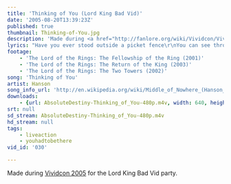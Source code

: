 ```yaml
---
title: 'Thinking of You (Lord King Bad Vid)'
date: '2005-08-20T13:39:23Z'
published: true
thumbnail: Thinking-of-You.jpg
description: 'Made during <a href="http://fanlore.org/wiki/Vividcon/Vividcon_2005">Vividcon 2005</a> for the Lord King Bad Vid party.'
lyrics: "Have you ever stood outside a picket fence\r\nYou can see through\r\nBut you can't get to the inside, oh\r\nYou sit there and wait\r\nI look at you and anticipate\r\nWhat we could be and what we could do\r\n\r\nI'm carrying this heavy load\r\nDon't know what to do\r\nThe only thing I know\r\nIs I'm in love with you\r\nFly with the wings of an eagle\r\nNo matter how high\r\nI'll be thinking of you\r\n\r\nFly the wings of an eagle\r\nNo matter how high\r\nI'll be thinking of you the whole time\r\nOh\r\nYou'll be on my mind all the time\r\nOh\r\nYou'll be on my mind\r\nI'll be thinking of you the whole time"
footage:
    - 'The Lord of the Rings: The Fellowship of the Ring (2001)'
    - 'The Lord of the Rings: The Return of the King (2003)'
    - 'The Lord of the Rings: The Two Towers (2002)'
song: 'Thinking of You'
artist: Hanson
song_info_url: 'http://en.wikipedia.org/wiki/Middle_of_Nowhere_(Hanson_album)'
downloads:
    - {url: AbsoluteDestiny-Thinking_of_You-480p.m4v, width: 640, height: 246, mimetype: video/mp4}
srt: null
sd_stream: AbsoluteDestiny-Thinking_of_You-480p.m4v
hd_stream: null
tags:
    - liveaction
    - youhadtobethere
vid_id: '030'

---
```

Made during <a href="http://fanlore.org/wiki/Vividcon/Vividcon_2005">Vividcon 2005</a> for the Lord King Bad Vid party.